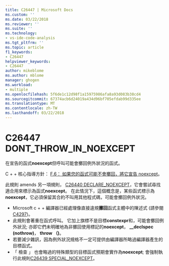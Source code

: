 ```yaml
---
title: C26447 | Microsoft Docs
ms.custom: ''
ms.date: 03/22/2018
ms.reviewer: ''
ms.suite: ''
ms.technology:
- vs-ide-code-analysis
ms.tgt_pltfrm: ''
ms.topic: article
f1_keywords:
- C26447
helpviewer_keywords:
- C26447
author: mikeblome
ms.author: mblome
manager: ghogen
ms.workload:
- multiple
ms.openlocfilehash: 5f6de1c12d98f1a15975986afa8a93d083b38cd4
ms.sourcegitcommit: 67374acb6d24019a434d96bf705efdab99d335ee
ms.translationtype: MT
ms.contentlocale: zh-TW
ms.lasthandoff: 03/22/2018
---
```

# <a name="c26447-dontthrowinnoexcept"></a>C26447 DONT_THROW_IN_NOEXCEPT

在宣告的函式**noexcept**但呼叫可能會擲回例外狀況的函式。

C + + 核心指導方針： [F.6： 如果您的函式可能不會擲回，將它宣告 noexcept](https://github.com/isocpp/CppCoreGuidelines/blob/master/CppCoreGuidelines.md#f6-if-your-function-may-not-throw-declare-it-noexcept)。

此規則 amends 另一項規則， [C26440 DECLARE_NOEXCEPT](c26440.md)，它會嘗試尋找適合用來標示為函式**noexcept**。 在此情況下，這個概念是，某些函式標示為**noexcept**，它必須保留其合約不叫用其他程式碼，可能會擲回例外狀況。

- Microsoft c + + 編譯器已經處理像直接違規**擲回**函式主體中的陳述式 (請參閱[C4297](/cpp/error-messages/compiler-warnings/compiler-warning-level-1-c4297))。
- 此規則會著重在函式呼叫。 它加上旗標不是目標**constexpr**和，可能會擲回例外狀況; 亦即它們未明確地為非擲回使用標記的**noexcept**， **__declspec (nothrow)**， **throw （)**。
- 若要減少雜訊，因為例外狀況規格不一定可提供由編譯器所略過編譯器產生的目標函式。
- 「 檢查 」 也會略過的特殊類型的目標函式預期會實作為**noexcept**; 會強制執行此規則[C26439 SPECIAL_NOEXCEPT](c26439.md)。

